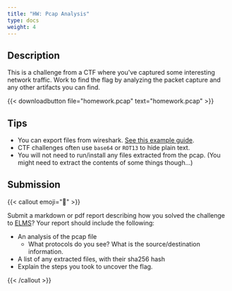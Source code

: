 ```yaml
---
title: "HW: Pcap Analysis"
type: docs
weight: 4
---
```


## Description

This is a challenge from a CTF where you've captured some interesting network
traffic. Work to find the flag by analyzing the packet capture and any other
artifacts you can find.

{{< downloadbutton file="homework.pcap" text="homework.pcap" >}}

## Tips

- You can export files from wireshark.
  [See this example guide](https://unit42.paloaltonetworks.com/using-wireshark-exporting-objects-from-a-pcap/).
- CTF challenges often use `base64` or `ROT13` to hide plain text.
- You will not need to run/install any files extracted from the pcap. (You might
  need to extract the contents of some things though...)

## Submission

{{< callout emoji="📝" >}}

Submit a markdown or pdf report describing how you solved the challenge to
[ELMS](https://umd.instructure.com/courses/1374508/assignments)? Your report
should include the following:

- An analysis of the pcap file
  - What protocols do you see? What is the source/destination information.
- A list of any extracted files, with their sha256 hash
- Explain the steps you took to uncover the flag.

{{< /callout >}}
